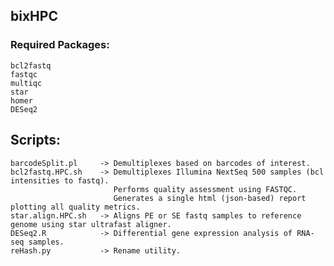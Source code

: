 ## bixHPC

### Required Packages:
    bcl2fastq
    fastqc
    multiqc
    star
    homer
    DESeq2

## Scripts: 

    barcodeSplit.pl     -> Demultiplexes based on barcodes of interest.
    bcl2fastq.HPC.sh    -> Demultiplexes Illumina NextSeq 500 samples (bcl intensities to fastq).
                           Performs quality assessment using FASTQC.
                           Generates a single html (json-based) report plotting all quality metrics.
    star.align.HPC.sh   -> Aligns PE or SE fastq samples to reference genome using star ultrafast aligner. 
    DESeq2.R            -> Differential gene expression analysis of RNA-seq samples.
    reHash.py           -> Rename utility.
    





